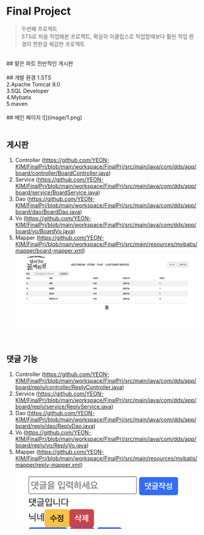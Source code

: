 # Final Project
> 두번째 프로젝트<br>
> STS로 처음 작업해본 프로젝트, 확실히 이클립스로 작업할때보다 훨씬 작업 환경이 편한걸 체감한 프로젝트

<br>
## 맡은 파트
전반적인 게시판
<br><br>
## 개발 환경
1.STS<br>
2.Apache Tomcat 9.0<br>
3.SQL Developer<br>
4.Mybatis<br>
5.maven
<br><br>
## 메인 페이지
![](image/1.png)
<br><br>

## 게시판
1. Controller (<https://github.com/YEON-KIM/FinalPrj/blob/main/workspace/FinalPrj/src/main/java/com/dds/app/board/controller/BoardController.java>)
2. Service (<https://github.com/YEON-KIM/FinalPrj/blob/main/workspace/FinalPrj/src/main/java/com/dds/app/board/service/BoardService.java>)
3. Dao (<https://github.com/YEON-KIM/FinalPrj/blob/main/workspace/FinalPrj/src/main/java/com/dds/app/board/dao/BoardDao.java>)
4. Vo (<https://github.com/YEON-KIM/FinalPrj/blob/main/workspace/FinalPrj/src/main/java/com/dds/app/board/vo/BoardVo.java>)
5. Mapper (<https://github.com/YEON-KIM/FinalPrj/blob/main/workspace/FinalPrj/src/main/resources/mybatis/mapper/board-mapper.xml>)
![](image/2.png)
<br><br>

## 댓글 기능
1. Controller (<https://github.com/YEON-KIM/FinalPrj/blob/main/workspace/FinalPrj/src/main/java/com/dds/app/board/reply/controller/ReplyController.java>)
2. Service (<https://github.com/YEON-KIM/FinalPrj/blob/main/workspace/FinalPrj/src/main/java/com/dds/app/board/reply/service/ReplyService.java>)
3. Dao (<https://github.com/YEON-KIM/FinalPrj/blob/main/workspace/FinalPrj/src/main/java/com/dds/app/board/reply/dao/ReplyDao.java>)
4. Vo (<https://github.com/YEON-KIM/FinalPrj/blob/main/workspace/FinalPrj/src/main/java/com/dds/app/board/reply/vo/ReplyVo.java>)
5. Mapper (<https://github.com/YEON-KIM/FinalPrj/blob/main/workspace/FinalPrj/src/main/resources/mybatis/mapper/reply-mapper.xml>)
![](image/8.png)
<br><br>


